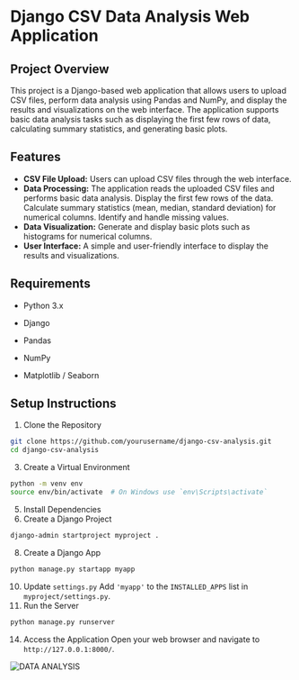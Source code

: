 # Django CSV Data Analysis Web Application

## Project Overview

This project is a Django-based web application that allows users to upload CSV files, perform data analysis using Pandas and NumPy, and display the results and visualizations on the web interface. The application supports basic data analysis tasks such as displaying the first few rows of data, calculating summary statistics, and generating basic plots.

## Features

+ **CSV File Upload:** Users can upload CSV files through the web interface.
+ **Data Processing:** The application reads the uploaded CSV files and performs basic data analysis. Display the first few rows of the data. Calculate summary statistics (mean, median, standard deviation) for numerical columns. Identify and handle missing values.
+ **Data Visualization:** Generate and display basic plots such as histograms for numerical columns.
+ **User Interface:** A simple and user-friendly interface to display the results and visualizations.

## Requirements

- Python 3.x
* Django
+ Pandas
- NumPy
+ Matplotlib / Seaborn

## Setup Instructions

1. Clone the Repository
```bash
git clone https://github.com/yourusername/django-csv-analysis.git
cd django-csv-analysis
```
3. Create a Virtual Environment
```bash
python -m venv env
source env/bin/activate  # On Windows use `env\Scripts\activate`
```
5. Install Dependencies
6. Create a Django Project
```bash
django-admin startproject myproject .
```
8. Create a Django App
```bash
python manage.py startapp myapp
```
10. Update `settings.py`
Add `'myapp'` to the `INSTALLED_APPS` list in `myproject/settings.py`.
12. Run the Server
```bash
python manage.py runserver
```
14. Access the Application
Open your web browser and navigate to `http://127.0.0.1:8000/`.

![DATA ANALYSIS](https://drive.google.com/file/d/1QfciAyt3WV9szoo5UfI-mRYJY42jkKp2/view?usp=drive_link)
